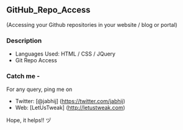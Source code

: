 ## GitHub_Repo_Access
(Accessing your Github repositories in your website / blog or portal)

### Description

- Languages Used: HTML / CSS / JQuery
- Git Repo Access

### Catch me -

For any query, ping me on 
- Twitter: [@jabhij] (https://twitter.com/jabhij)
- Web: [LetUsTweak] (http://letustweak.com)

Hope, it helps!! ヅ
